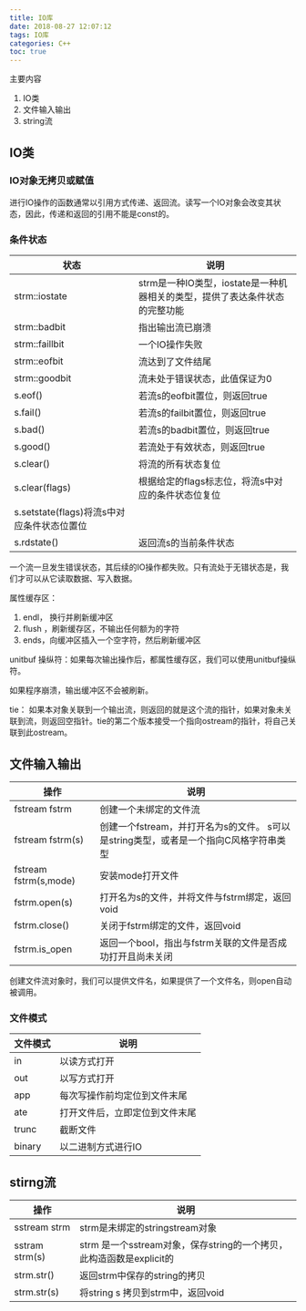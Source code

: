 ```yaml
---
title: IO库
date: 2018-08-27 12:07:12
tags: IO库
categories: C++
toc: true
---
```


主要内容

1. IO类
2. 文件输入输出
3. string流

<!--more-->

## IO类

### IO对象无拷贝或赋值

进行IO操作的函数通常以引用方式传递、返回流。读写一个IO对象会改变其状态，因此，传递和返回的引用不能是const的。

### 条件状态

|状态|说明|
|---|----|
|strm::iostate|strm是一种IO类型，iostate是一种机器相关的类型，提供了表达条件状态的完整功能|
|strm::badbit|指出输出流已崩溃|
|strm::faillbit|一个IO操作失败|
|strm::eofbit| 流达到了文件结尾|
|strm::goodbit|流未处于错误状态，此值保证为0|
|s.eof()|若流s的eofbit置位，则返回true|
|s.fail()|若流s的failbit置位，则返回true|
|s.bad()|若流s的badbit置位，则返回true|
|s.good()|若流处于有效状态，则返回true|
|s.clear()|将流的所有状态复位|
|s.clear(flags)|根据给定的flags标志位，将流s中对应的条件状态位复位|
|s.setstate(flags)将流s中对应条件状态位置位||
|s.rdstate()|返回流s的当前条件状态|

一个流一旦发生错误状态，其后续的IO操作都失败。只有流处于无错状态是，我们才可以从它读取数据、写入数据。

属性缓存区：

1. endl， 换行并刷新缓冲区
2. flush ，刷新缓存区，不输出任何额为的字符
3. ends，向缓冲区插入一个空字符，然后刷新缓冲区

unitbuf 操纵符：如果每次输出操作后，都属性缓存区，我们可以使用unitbuf操纵符。

如果程序崩溃，输出缓冲区不会被刷新。

tie： 如果本对象关联到一个输出流，则返回的就是这个流的指针，如果对象未关联到流，则返回空指针。tie的第二个版本接受一个指向ostream的指针，将自己关联到此ostream。

## 文件输入输出

|操作|说明|
|---|---|
|fstream fstrm| 创建一个未绑定的文件流 |
|fstream fstrm(s)| 创建一个fstream，并打开名为s的文件。 s可以是string类型，或者是一个指向C风格字符串类型|
|fstream fstrm(s,mode)| 安装mode打开文件|
|fstrm.open(s)| 打开名为s的文件，并将文件与fstrm绑定，返回void|
|fstrm.close()|关闭于fstrm绑定的文件，返回void|
|fstrm.is_open|返回一个bool，指出与fstrm关联的文件是否成功打开且尚未关闭|

创建文件流对象时，我们可以提供文件名，如果提供了一个文件名，则open自动被调用。

### 文件模式

|文件模式|说明|
|---|---|
|in| 以读方式打开 |
| out | 以写方式打开|
| app| 每次写操作前均定位到文件末尾|
| ate| 打开文件后，立即定位到文件末尾|
| trunc| 截断文件|
| binary| 以二进制方式进行IO|

## stirng流

|操作| 说明|
|---|---|
|sstream strm| strm是未绑定的stringstream对象|
|sstram strm(s)| strm 是一个sstream对象，保存string的一个拷贝，此构造函数是explicit的|
|strm.str()| 返回strm中保存的string的拷贝|
|strm.str(s)|将string s 拷贝到strm中，返回void|


